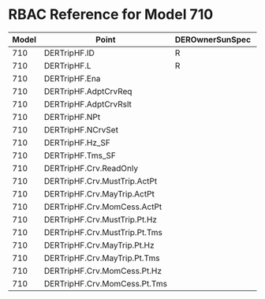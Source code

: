 # RBAC Reference for Model 710

| Model | Point | DEROwnerSunSpec | DERInstallerSunSpec | DERVendorSunSpec | ServiceProviderSunSpec | GridOperatorSunSpec |
|-------|-------|------------------|---------------------|------------------|------------------------|---------------------|
| 710 | DERTripHF.ID | R | R | R | R | R |
| 710 | DERTripHF.L | R | R | R | R | R |
| 710 | DERTripHF.Ena |  |  |  |  |  |
| 710 | DERTripHF.AdptCrvReq |  |  |  |  |  |
| 710 | DERTripHF.AdptCrvRslt |  |  |  |  |  |
| 710 | DERTripHF.NPt |  |  |  |  |  |
| 710 | DERTripHF.NCrvSet |  |  |  |  |  |
| 710 | DERTripHF.Hz_SF |  |  |  |  |  |
| 710 | DERTripHF.Tms_SF |  |  |  |  |  |
| 710 | DERTripHF.Crv.ReadOnly |  |  |  |  |  |
| 710 | DERTripHF.Crv.MustTrip.ActPt |  |  |  |  |  |
| 710 | DERTripHF.Crv.MayTrip.ActPt |  |  |  |  |  |
| 710 | DERTripHF.Crv.MomCess.ActPt |  |  |  |  |  |
| 710 | DERTripHF.Crv.MustTrip.Pt.Hz |  |  |  |  |  |
| 710 | DERTripHF.Crv.MustTrip.Pt.Tms |  |  |  |  |  |
| 710 | DERTripHF.Crv.MayTrip.Pt.Hz |  |  |  |  |  |
| 710 | DERTripHF.Crv.MayTrip.Pt.Tms |  |  |  |  |  |
| 710 | DERTripHF.Crv.MomCess.Pt.Hz |  |  |  |  |  |
| 710 | DERTripHF.Crv.MomCess.Pt.Tms |  |  |  |  |  |
